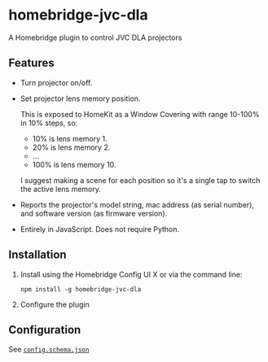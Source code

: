 # homebridge-jvc-dla

A Homebridge plugin to control JVC DLA projectors

## Features

- Turn projector on/off.
- Set projector lens memory position.

  This is exposed to HomeKit as a Window Covering with range 10-100% in 10%
  steps, so:

    - 10% is lens memory 1.
	- 20% is lens memory 2.
	- ...
	- 100% is lens memory 10.

  I suggest making a scene for each position so it's a single tap to switch the
  active lens memory.

- Reports the projector's model string, mac address (as serial
  number), and software version (as firmware version).
- Entirely in JavaScript. Does not require Python.

## Installation

1. Install using the Homebridge Config UI X or via the command line:

       npm install -g homebridge-jvc-dla

2. Configure the plugin

## Configuration

See [`config.schema.json`](./config.schema.json)

